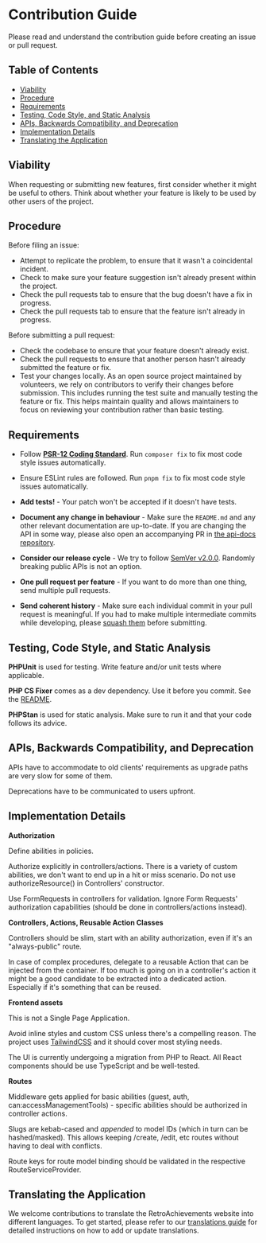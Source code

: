 # Contribution Guide

Please read and understand the contribution guide before creating an issue or pull request.

## Table of Contents

- [Viability](#viability)
- [Procedure](#procedure)
- [Requirements](#requirements)
- [Testing, Code Style, and Static Analysis](#testing-code-style-and-static-analysis)
- [APIs, Backwards Compatibility, and Deprecation](#apis-backwards-compatibility-and-deprecation)
- [Implementation Details](#implementation-details)
- [Translating the Application](#translating-the-application)

## Viability

When requesting or submitting new features, first consider whether it might be useful to others. Think about whether
your feature is likely to be used by other users of the project.

## Procedure

Before filing an issue:

- Attempt to replicate the problem, to ensure that it wasn't a coincidental incident.
- Check to make sure your feature suggestion isn't already present within the project.
- Check the pull requests tab to ensure that the bug doesn't have a fix in progress.
- Check the pull requests tab to ensure that the feature isn't already in progress.

Before submitting a pull request:

- Check the codebase to ensure that your feature doesn't already exist.
- Check the pull requests to ensure that another person hasn't already submitted the feature or fix.
- Test your changes locally. As an open source project maintained by volunteers, we rely on contributors to verify their changes before submission. This includes running the test suite and manually testing the feature or fix. This helps maintain quality and allows maintainers to focus on reviewing your contribution rather than basic testing.

## Requirements

- Follow **[PSR-12 Coding Standard](https://www.php-fig.org/psr/psr-12/)**. Run `composer fix` to fix most code style issues automatically.

- Ensure ESLint rules are followed. Run `pnpm fix` to fix most code style issues automatically.

- **Add tests!** - Your patch won't be accepted if it doesn't have tests.

- **Document any change in behaviour** - Make sure the `README.md` and any other relevant documentation are up-to-date. If you are changing the API in some way, please also open an accompanying PR in [the api-docs repository](https://github.com/RetroAchievements/api-docs).

- **Consider our release cycle** - We try to follow [SemVer v2.0.0](https://semver.org/). Randomly breaking public APIs is not an option.

- **One pull request per feature** - If you want to do more than one thing, send multiple pull requests.

- **Send coherent history** - Make sure each individual commit in your pull request is meaningful. If you had to make multiple intermediate commits while developing, please [squash them](https://www.git-scm.com/book/en/v2/Git-Tools-Rewriting-History#Changing-Multiple-Commit-Messages) before submitting.

## Testing, Code Style, and Static Analysis

**PHPUnit** is used for testing. Write feature and/or unit tests where applicable.  

**PHP CS Fixer** comes as a dev dependency. Use it before you commit. See the [README](https://github.com/RetroAchievements/RAWeb/blob/master/README.md).

**PHPStan** is used for static analysis. Make sure to run it and that your code follows its advice.

## APIs, Backwards Compatibility, and Deprecation

APIs have to accommodate to old clients' requirements as upgrade paths are very slow for some of them.

Deprecations have to be communicated to users upfront.

## Implementation Details

**Authorization**

Define abilities in policies.

Authorize explicitly in controllers/actions. There is a variety of custom abilities, we don't want to end up in a hit or miss scenario.
Do not use authorizeResource() in Controllers' constructor.

Use FormRequests in controllers for validation. Ignore Form Requests' authorization capabilities (should be done in controllers/actions instead). 

**Controllers, Actions, Reusable Action Classes**

Controllers should be slim, start with an ability authorization, even if it's an "always-public" route.
 
In case of complex procedures, delegate to a reusable Action that can be injected from the container.
If too much is going on in a controller's action it might be a good candidate to be extracted into a dedicated action.
Especially if it's something that can be reused.

**Frontend assets**

This is not a Single Page Application.

Avoid inline styles and custom CSS unless there's a compelling reason. The project uses [TailwindCSS](https://tailwindcss.com/docs) and it should cover most styling needs.

The UI is currently undergoing a migration from PHP to React. All React components should be use TypeScript and be well-tested.

**Routes**

Middleware gets applied for basic abilities (guest, auth, can:accessManagementTools) - specific abilities should be authorized in controller actions. 

Slugs are kebab-cased and _appended_ to model IDs (which in turn can be hashed/masked).
This allows keeping /create, /edit, etc routes without having to deal with conflicts.

Route keys for route model binding should be validated in the respective RouteServiceProvider. 

## Translating the Application

We welcome contributions to translate the RetroAchievements website into different languages. To get started, please refer to our [translations guide](TRANSLATIONS.md) for detailed instructions on how to add or update translations.

